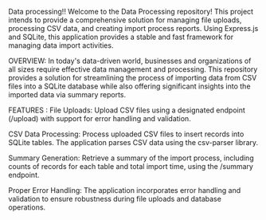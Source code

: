 Data processing!!
Welcome to the Data Processing repository! This project intends to provide a comprehensive solution for managing file uploads, processing CSV data, and creating import process reports. Using Express.js and SQLite, this application provides a stable and fast framework for managing data import activities.

OVERVIEW:
In today's data-driven world, businesses and organizations of all sizes require effective data management and processing. This repository provides a solution for streamlining the process of importing data from CSV files into a SQLite database while also offering significant insights into the imported data via summary reports.

FEATURES :
File Uploads: Upload CSV files using a designated endpoint (/upload) with support for error handling and validation.

CSV Data Processing: Process uploaded CSV files to insert records into SQLite tables. The application parses CSV data using the csv-parser library.

Summary Generation: Retrieve a summary of the import process, including counts of records for each table and total import time, using the /summary endpoint.

Proper Error Handling: The application incorporates error handling and validation to ensure robustness during file uploads and database operations.
